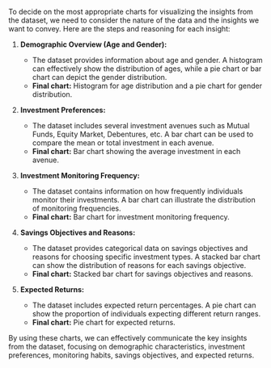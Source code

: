 To decide on the most appropriate charts for visualizing the insights from the dataset, we need to consider the nature of the data and the insights we want to convey. Here are the steps and reasoning for each insight:

1. **Demographic Overview (Age and Gender):**
   - The dataset provides information about age and gender. A histogram can effectively show the distribution of ages, while a pie chart or bar chart can depict the gender distribution.
   - **Final chart:** Histogram for age distribution and a pie chart for gender distribution.

2. **Investment Preferences:**
   - The dataset includes several investment avenues such as Mutual Funds, Equity Market, Debentures, etc. A bar chart can be used to compare the mean or total investment in each avenue.
   - **Final chart:** Bar chart showing the average investment in each avenue.

3. **Investment Monitoring Frequency:**
   - The dataset contains information on how frequently individuals monitor their investments. A bar chart can illustrate the distribution of monitoring frequencies.
   - **Final chart:** Bar chart for investment monitoring frequency.

4. **Savings Objectives and Reasons:**
   - The dataset provides categorical data on savings objectives and reasons for choosing specific investment types. A stacked bar chart can show the distribution of reasons for each savings objective.
   - **Final chart:** Stacked bar chart for savings objectives and reasons.

5. **Expected Returns:**
   - The dataset includes expected return percentages. A pie chart can show the proportion of individuals expecting different return ranges.
   - **Final chart:** Pie chart for expected returns.

By using these charts, we can effectively communicate the key insights from the dataset, focusing on demographic characteristics, investment preferences, monitoring habits, savings objectives, and expected returns.